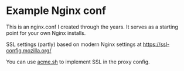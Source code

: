 # Example Nginx conf

This is an nginx.conf I created through the years. It serves as a starting point for your own Nginx installs.

SSL settings (partly) based on modern Nginx settings at https://ssl-config.mozilla.org/

You can use [acme.sh](https://github.com/acmesh-official/acme.sh) to implement SSL in the proxy config.
